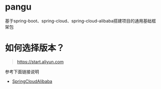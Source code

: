# pangu
基于spring-boot、spring-cloud、spring-cloud-alibaba搭建项目的通用基础框架包

# 如何选择版本？
> https://start.aliyun.com
 
参考下面链接说明
* [SpringCloudAlibaba](https://github.com/alibaba/spring-cloud-alibaba/wiki/%E7%89%88%E6%9C%AC%E8%AF%B4%E6%98%8E)
